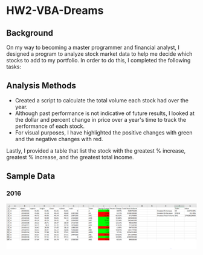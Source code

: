 # HW2-VBA-Dreams

## Background
On my way to becoming a master programmer and financial analyst, I designed a program to analyze stock market data to help me decide which stocks to add to my portfolio.  In order to do this, I completed the following tasks:

## Analysis Methods
- Created a script to calculate the total volume each stock had over the year.
- Although past performance is not indicative of future results, I looked at the dollar and percent change in price over a year's time to track the performance of each stock.
 - For visual purposes, I have highlighted the positive changes with green and the negative changes with red.

Lastly, I provided a table that list the stock with the greatest % increase, greatest % increase, and the greatest total income.

## Sample Data

### 2016
![alt text](https://github.com/reharris2/HW2-VBA-Dreams/blob/master/2016%20Screen%20Shot.PNG)



